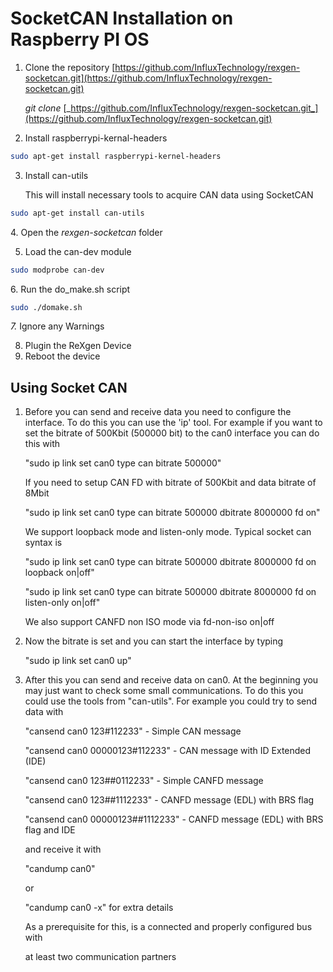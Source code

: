 # SocketCAN Installation on Raspberry PI OS

1.  Clone the repository [https://github.com/InfluxTechnology/rexgen-socketcan.git](https://github.com/InfluxTechnology/rexgen-socketcan.git)

    _git clone_ [_https://github.com/InfluxTechnology/rexgen-socketcan.git_](https://github.com/InfluxTechnology/rexgen-socketcan.git)
2. Install raspberrypi-kernal-headers

```bash
sudo apt-get install raspberrypi-kernel-headers
```

3.  &#x20;   Install can-utils

    This will install necessary tools to acquire CAN data using SocketCAN

```bash
sudo apt-get install can-utils
```

&#x20;4\. Open the _rexgen-socketcan_ folder

5. Load the can-dev module

```bash
sudo modprobe can-dev
```

&#x20;6\.  Run the do\_make.sh script

```bash
sudo ./domake.sh
```

&#x20;_7._ Ignore any Warnings

8. Plugin the ReXgen Device
9. Reboot the device

## Using Socket CAN

1.  Before you can send and receive data you need to configure the interface. To do this you can use the 'ip' tool. For example if you want to set the bitrate of 500Kbit (500000 bit) to the can0 interface you can do this with&#x20;

    "sudo ip link set can0 type can bitrate 500000"

    If you need to setup CAN FD with bitrate of 500Kbit and data bitrate of 8Mbit&#x20;

    "sudo ip link set can0 type can bitrate 500000 dbitrate 8000000 fd on"

    We support loopback mode and listen-only mode. Typical socket can syntax is&#x20;

    "sudo ip link set can0 type can bitrate 500000 dbitrate 8000000 fd on loopback on|off"&#x20;

    "sudo ip link set can0 type can bitrate 500000 dbitrate 8000000 fd on listen-only on|off"

    We also support CANFD non ISO mode via fd-non-iso on|off
2.  Now the bitrate is set and you can start the interface by typing

    &#x20;"sudo ip link set can0 up"
3.  After this you can send and receive data on can0. At the beginning you may just want to check some small communications. To do this you could use the tools from "can-utils". For example you could try to send data with

    "cansend can0 123#112233" - Simple CAN message&#x20;

    "cansend can0 00000123#112233" - CAN message with ID Extended (IDE)&#x20;

    "cansend can0 123##0112233" - Simple CANFD message&#x20;

    "cansend can0 123##1112233" - CANFD message (EDL) with BRS flag&#x20;

    "cansend can0 00000123##1112233" - CANFD message (EDL) with BRS flag and IDE&#x20;

    and receive it with

    "candump can0"&#x20;

    or&#x20;

    "candump can0 -x" for extra details

    As a prerequisite for this, is a connected and properly configured bus with

    at least two communication partners
